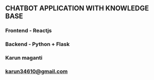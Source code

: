 ## CHATBOT APPLICATION WITH KNOWLEDGE BASE

### Frontend - Reactjs
### Backend - Python + Flask


### Karun maganti
### karun34610@gmail.com



